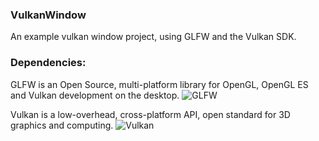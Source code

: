 ### VulkanWindow
An example vulkan window project, using GLFW and the Vulkan SDK.

### Dependencies:
GLFW is an Open Source, multi-platform library for OpenGL, OpenGL ES and Vulkan development on the desktop.
![GLFW](https://www.glfw.org/)

Vulkan is a low-overhead, cross-platform API, open standard for 3D graphics and computing.
![Vulkan](https://vulkan.lunarg.com)
